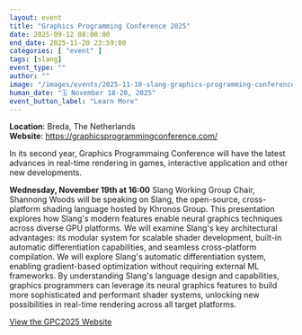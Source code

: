 ```yaml
---
layout: event
title: "Graphics Programming Conference 2025"
date: 2025-09-12 08:00:00
end_date: 2025-11-20 23:59:00
categories: [ "event" ]
tags: [slang]
event_type: ""
author: ""
image: "/images/events/2025-11-18-slang-graphics-programming-conference-2025.webp"
human_date: "🗓️ November 18-20, 2025"
event_button_label: "Learn More"
---
```


**Location**: Breda, The Netherlands  
**Website**: <a href="https://graphicsprogrammingconference.com/" target="_blank">https://graphicsprogrammingconference.com/</a>


In its second year, Graphics Programmaing Conference will have the latest advances in real-time rendering in games, interactive application and other new developments.  

**Wednesday, November 19th at 16:00**
Slang Working Group Chair, Shannong Woods will be speaking on Slang, the open-source, cross-platform shading language hosted by Khronos Group. This presentation explores how Slang's modern features enable neural graphics techniques across diverse GPU platforms. We will examine Slang's key architectural advantages: its modular system for scalable shader development, built-in automatic differentiation capabilities, and seamless cross-platform compilation. We will explore Slang's automatic differentiation system, enabling gradient-based optimization without requiring external ML frameworks. By understanding Slang's language design and capabilities, graphics programmers can leverage its neural graphics features to build more sophisticated and performant shader systems, unlocking new possibilities in real-time rendering across all target platforms.

<a class="btn btn-primary" href="https://graphicsprogrammingconference.com/" target="_blank">View the GPC2025 Website</a>